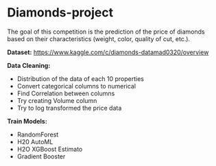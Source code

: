 # Diamonds-project

The goal of this competition is the prediction of the price of diamonds based on their characteristics (weight, color, quality of cut, etc.).

**Dataset:**
https://www.kaggle.com/c/diamonds-datamad0320/overview

**Data Cleaning:**
- Distribution of the data of each 10 properties
- Convert categorical columns to numerical
- Find Correlation between columns
- Try creating Volume column 
- Try to log transformed the price data


**Train Models:**
- RandomForest
- H20 AutoML
- H2O XGBoost Estimato
- Gradient Booster